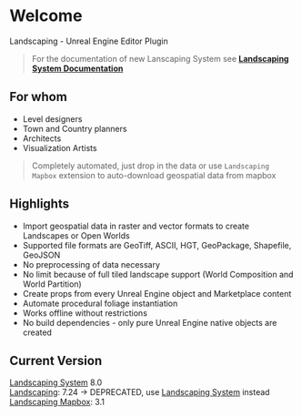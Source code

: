 # Welcome

Landscaping - Unreal Engine Editor Plugin  
> For the documentation of new Lanscaping System see [**Landscaping System Documentation**](https://ludicdrive.github.io/landscaping-system-docs)

## For whom

- Level designers
- Town and Country planners
- Architects
- Visualization Artists

> Completely automated, just drop in the data or use `Landscaping Mapbox` extension to auto-download geospatial data from mapbox

## Highlights

- Import geospatial data in raster and vector formats to create Landscapes or Open Worlds
- Supported file formats are GeoTiff, ASCII, HGT, GeoPackage, Shapefile, GeoJSON
- No preprocessing of data necessary
- No limit because of full tiled landscape support (World Composition and World Partition)
- Create props from every Unreal Engine object and Marketplace content
- Automate procedural foliage instantiation
- Works offline without restrictions
- No build dependencies - only pure Unreal Engine native objects are created

## Current Version

[Landscaping System](https://unrealassetstore.com/product/landscaping-system) 8.0  
[Landscaping](https://unrealassetstore.com/product/landscaping): 7.24  -> DEPRECATED, use [Landscaping System](https://unrealassetstore.com/product/landscaping-system) instead  
[Landscaping Mapbox](https://unrealassetstore.com/product/landscaping-mapbox): 3.1
